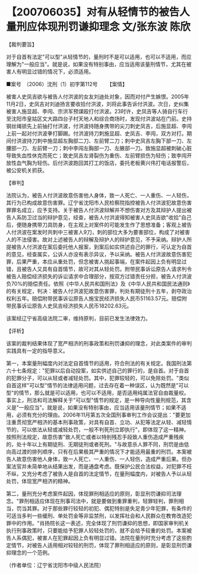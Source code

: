 # 【200706035】对有从轻情节的被告人量刑应体现刑罚谦抑理念 文/张东波 陈欣

【裁判要旨】

对于自首有法定"可以型"从轻情节的，量刑时不是可以适用，也可以不适用，而应理解为"一般应当"。就是说，如果没有特别事由，应当适用该量刑情节，尤其在被害人有明显过错的情况下，必须适用。

■案号　（2006）沈刑（1）初字第112号 　　【案情】

被害人史凤吉欲与被告人付洪波的女友刘迪处对象，因而对付产生嫉恨。2005年11月2日，史凤吉对刘迪扬言要收拾付洪波，刘将此事告诉付洪波。次日，史纠集被害人施显超、李闯、宗洪军预谋殴打付洪波。23时许，史凤吉等人骑自行车行至沈阳市皇姑区文大路四台子村天地人和综合商场时，发现付洪波站在门前。史持钢丝绳锁先上前抽打付洪波，付洪波持随身携带的尖刀刺史凤吉，后施显超、李闯上前一起对付洪波拳打脚踢。付洪波持刀刺施显超、史凤吉、李闯，双方对打。期间付洪波持刀刺中施显超左胸部二刀、左前臂二刀；刺中史凤吉左胸下部一刀、左腰部一刀、左前臂一刀；刺中李闯左胸部一刀、左腋部一刀。致施显超被刺破心脏导致失血性休克而死亡；致史凤吉左肾裂伤为重伤、左前臂损伤为轻伤；致李闯开放性血气胸为轻伤。后付洪波跑回其打工的饭店，委托老板黄兴伟打电话报警后，被公安机关抓获。

【审判】

法院认为，被告人付洪波故意伤害他人身体，致一人死亡、一人重伤、一人轻伤，其行为已构成故意伤害罪。辽宁省沈阳市人民检察院指控被告人付洪波犯故意伤害罪罪名成立，应予支持。关于被告人付洪波辩解并不想伤害对方及其辩护人提出被告人系防卫过当的辩护意见，经查，被告人付洪波得知被害人史凤吉欲"收拾"自己后，便随身携带刀具防身，在主观上对案件的可能发生作了思想准备；客观上被告人付洪波在案发时共刺中三被害人9刀，刺的部位大多为要害部位，构成了对被害人的不法侵害。故对上述被告人的辩解及辩护人的辩护意见，不予采纳。辩护人所提被告人付洪波在案后委托他人报案，到案后如实供述自己的罪行，可认定为自首的意见，经查属实，公诉人亦没有表示异议，予以采纳。被告人付洪波故意伤害犯罪，后果严重，本应从重处罚，但念被害人挑起事端，在案件起因上负有明显过错，且被告人又具有自首情节，故可对其从轻处罚。附带民事诉讼原告人请求判令被告人赔偿经济损失的诉讼请求中合理部分，按双方过错责任分担，被告人付洪波负70%的赔偿责任。依照《中华人民共和国刑法》及《中华人民共和国民法通则》的有关规定，判决：被告人付洪波犯故意伤害罪，判处有期徒刑十五年，剥夺政治权利五年。赔偿附带民事诉讼原告人施宝民经济损失人民币51163.57元。赔偿附带民事诉讼原告人史凤吉经济损失人民币18202.63元。

该案经辽宁省高级法院二审，维持原判，目前已发生法律效力。

【评析】

该案的裁判结果体现了宽严相济的刑事政策和刑罚谦抑的理念，对此类案件的审判实践具有一定的指导意义。

第一，本案量刑幅度内对法定自首情节的适用，符合刑法的有关规定。我国刑法第六十七条规定："犯罪以后自动投案，如实供述自己的罪行的，是自首。对于自首的犯罪分子，可以从轻或者减轻处罚。其中，犯罪较轻的，可以免除处罚。"类似自首这样"可以型"情节的法律适用问题，过去存在着一种误区，认为既然是"可以型"的情节，那么就是可以适用，也可以不适用，是否适用纯属法官自由裁量权。事实上，刑法和司法解释关于"可以型"情节的规定，是一种导向性量刑规范，其含义是"一般应当"。就是说，如果没有特别事由，应当适用该量刑情节；如果不适用，必须有充分的理由。2006年11月第五次全国刑事审判工作会议提出："要更加注重贯彻宽严相济的基本刑事政策，对具有自首、立功、从犯等法定从轻、减轻情节的，可以依法从轻或减轻处罚，一般不判死刑立即执行"，即体现了这一精神。按照刑法规定，故意伤害"致人死亡或者以特别残忍手段致人重伤造成严重残疾的，处十年以上有期徒刑、无期徒刑或者死刑。"与故意杀人罪不同，刑罚是由低向高过渡的排列顺序，只有在后果极其严重的情况下才能适用最重的刑罚。本案被告人故意伤害他人身体，致一人死亡、一人重伤、一人轻伤，造成严重后果。但办案法官并未简单地从结果出发，而是通盘考虑。既保护公民合法权益，对犯罪不枉不纵，又充分考虑了被告人是自首的法定情节，在量刑幅度内，对被告人予以从轻处罚，体现宽严相济的精神。

第二，量刑充分考虑案件起因，体现罪刑相适应的原则，彰显刑罚谦抑司法理念。"罪刑相适应体现在刑事司法中，就是要做到重罪重判，轻罪轻判，罪刑相当，罚当其罪。对于那些罪行较轻的初犯、偶犯特别是失足青少年犯罪，有条件的可适当多判一些缓刑、单处罚金等非监禁刑，以发挥社会和人民群众在教育改造犯罪中的作用。"肖扬院长这一表述，完全体现了刑罚谦抑的思想，即国家审判机关执行刑事政策时，只要能给予犯罪人较轻处罚的，就不会给予较重的处罚。本案被告人系偶犯，被害人在犯罪起因上负有明显过错。法院在量刑时充分考虑了这些酌定情节，对被告人适用相对较轻的刑罚，体现了罪刑相适应的原则，是彰显刑罚谦抑理念的一个范例。

（作者单位：辽宁省沈阳市中级人民法院）